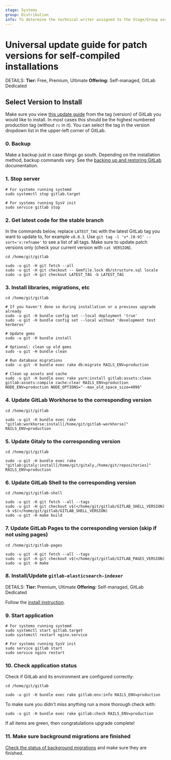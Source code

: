 ```yaml
---
stage: Systems
group: Distribution
info: To determine the technical writer assigned to the Stage/Group associated with this page, see https://handbook.gitlab.com/handbook/product/ux/technical-writing/#assignments
---
```


# Universal update guide for patch versions for self-compiled installations

DETAILS:
**Tier:** Free, Premium, Ultimate
**Offering:** Self-managed, GitLab Dedicated

## Select Version to Install

Make sure you view [this update guide](https://gitlab.com/gitlab-org/gitlab/-/blob/master/doc/update/patch_versions.md) from the tag (version) of GitLab you would like to install.
In most cases this should be the highest numbered production tag (without `rc` in it).
You can select the tag in the version dropdown list in the upper-left corner of GitLab.

### 0. Backup

Make a backup just in case things go south. Depending on the installation method, backup commands vary. See the [backing up and restoring GitLab](../administration/backup_restore/index.md) documentation.

### 1. Stop server

```shell
# For systems running systemd
sudo systemctl stop gitlab.target

# For systems running SysV init
sudo service gitlab stop
```

### 2. Get latest code for the stable branch

In the commands below, replace `LATEST_TAG` with the latest GitLab tag you want
to update to, for example `v8.0.3`. Use `git tag -l 'v*.[0-9]' --sort='v:refname'`
to see a list of all tags. Make sure to update patch versions only (check your
current version with `cat VERSION`).

```shell
cd /home/git/gitlab

sudo -u git -H git fetch --all
sudo -u git -H git checkout -- Gemfile.lock db/structure.sql locale
sudo -u git -H git checkout LATEST_TAG -b LATEST_TAG
```

### 3. Install libraries, migrations, etc

```shell
cd /home/git/gitlab

# If you haven't done so during installation or a previous upgrade already
sudo -u git -H bundle config set --local deployment 'true'
sudo -u git -H bundle config set --local without 'development test kerberos'

# Update gems
sudo -u git -H bundle install

# Optional: clean up old gems
sudo -u git -H bundle clean

# Run database migrations
sudo -u git -H bundle exec rake db:migrate RAILS_ENV=production

# Clean up assets and cache
sudo -u git -H bundle exec rake yarn:install gitlab:assets:clean gitlab:assets:compile cache:clear RAILS_ENV=production NODE_ENV=production NODE_OPTIONS="--max_old_space_size=4096"
```

### 4. Update GitLab Workhorse to the corresponding version

```shell
cd /home/git/gitlab

sudo -u git -H bundle exec rake "gitlab:workhorse:install[/home/git/gitlab-workhorse]" RAILS_ENV=production
```

### 5. Update Gitaly to the corresponding version

```shell
cd /home/git/gitlab

sudo -u git -H bundle exec rake "gitlab:gitaly:install[/home/git/gitaly,/home/git/repositories]" RAILS_ENV=production
```

### 6. Update GitLab Shell to the corresponding version

```shell
cd /home/git/gitlab-shell

sudo -u git -H git fetch --all --tags
sudo -u git -H git checkout v$(</home/git/gitlab/GITLAB_SHELL_VERSION) -b v$(</home/git/gitlab/GITLAB_SHELL_VERSION)
sudo -u git -H make build
```

### 7. Update GitLab Pages to the corresponding version (skip if not using pages)

```shell
cd /home/git/gitlab-pages

sudo -u git -H git fetch --all --tags
sudo -u git -H git checkout v$(</home/git/gitlab/GITLAB_PAGES_VERSION)
sudo -u git -H make
```

### 8. Install/Update `gitlab-elasticsearch-indexer`

DETAILS:
**Tier:** Premium, Ultimate
**Offering:** Self-managed, GitLab Dedicated

Follow the [install instruction](../integration/advanced_search/elasticsearch.md#install-elasticsearch).

### 9. Start application

```shell
# For systems running systemd
sudo systemctl start gitlab.target
sudo systemctl restart nginx.service

# For systems running SysV init
sudo service gitlab start
sudo service nginx restart
```

### 10. Check application status

Check if GitLab and its environment are configured correctly:

```shell
cd /home/git/gitlab

sudo -u git -H bundle exec rake gitlab:env:info RAILS_ENV=production
```

To make sure you didn't miss anything run a more thorough check with:

```shell
sudo -u git -H bundle exec rake gitlab:check RAILS_ENV=production
```

If all items are green, then congratulations upgrade complete!

### 11. Make sure background migrations are finished

[Check the status of background migrations](../update/background_migrations.md)
and make sure they are finished.
